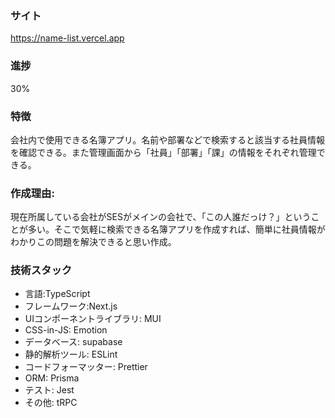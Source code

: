 ### サイト
https://name-list.vercel.app

### 進捗
30%

### 特徴 
会社内で使用できる名簿アプリ。名前や部署などで検索すると該当する社員情報を確認できる。また管理画面から「社員」「部署」「課」の情報をそれぞれ管理できる。

### 作成理由:
現在所属している会社がSESがメインの会社で、「この人誰だっけ？」ということが多い。そこで気軽に検索できる名簿アプリを作成すれば、簡単に社員情報がわかりこの問題を解決できると思い作成。

### 技術スタック
- 言語:TypeScript
- フレームワーク:Next.js
- UIコンポーネントライブラリ: MUI
- CSS-in-JS: Emotion
- データベース: supabase
- 静的解析ツール: ESLint
- コードフォーマッター: Prettier
- ORM: Prisma
- テスト: Jest
- その他: tRPC
